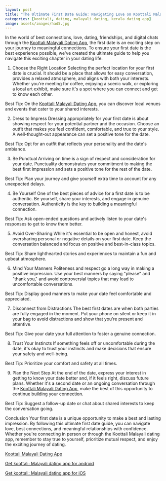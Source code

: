 ```yaml
---
layout: post
title: "The Ultimate First Date Guide: Navigating Love on Koottali Malayali  "
categories: [koottali, dating, malayali dating, kerala dating app]
image: assets/images/had5.jpg
---
```


In the world of best connections, love, dating, friendships, and digital chats through the [Koottali Malayali Dating App](https://koottali.com/download), the first date is an exciting step on your journey to meaningful connections. To ensure your first date is the best experience possible, we've created the ultimate guide to help you navigate this exciting chapter in your dating life.

1. Choose the Right Location
   Selecting the perfect location for your first date is crucial. It should be a place that allows for easy conversation, provides a relaxed atmosphere, and aligns with both your interests. Whether you're meeting for coffee, enjoying a scenic walk, or exploring a local art exhibit, make sure it's a spot where you can connect and get to know each other.

Best Tip: On the [Koottali Malayali Dating App](https://koottali.com/download), you can discover local venues and events that cater to your shared interests.

2. Dress to Impress
   Dressing appropriately for your first date is about showing respect for your potential partner and the occasion. Choose an outfit that makes you feel confident, comfortable, and true to your style. A well-thought-out appearance can set a positive tone for the date.

Best Tip: Opt for an outfit that reflects your personality and the date's ambiance.

3. Be Punctual
   Arriving on time is a sign of respect and consideration for your date. Punctuality demonstrates your commitment to making the best first impression and sets a positive tone for the rest of the date.

Best Tip: Plan your journey and give yourself extra time to account for any unexpected delays.

4. Be Yourself
   One of the best pieces of advice for a first date is to be authentic. Be yourself, share your interests, and engage in genuine conversation. Authenticity is the key to building a meaningful connection.

Best Tip: Ask open-ended questions and actively listen to your date's responses to get to know them better.

5. Avoid Over-Sharing
   While it's essential to be open and honest, avoid oversharing personal or negative details on your first date. Keep the conversation balanced and focus on positive and best-in-class topics.

Best Tip: Share lighthearted stories and experiences to maintain a fun and upbeat atmosphere.

6. Mind Your Manners
   Politeness and respect go a long way in making a positive impression. Use your best manners by saying "please" and "thank you," and avoid controversial topics that may lead to uncomfortable conversations.

Best Tip: Display good manners to make your date feel comfortable and appreciated.

7. Disconnect from Distractions
   The best first dates are when both parties are fully engaged in the moment. Put your phone on silent or keep it in your bag to avoid distractions and show that you're present and attentive.

Best Tip: Give your date your full attention to foster a genuine connection.

8. Trust Your Instincts
   If something feels off or uncomfortable during the date, it's okay to trust your instincts and make decisions that ensure your safety and well-being.

Best Tip: Prioritize your comfort and safety at all times.

9. Plan the Next Step
   At the end of the date, express your interest in getting to know your date better and, if it feels right, discuss future plans. Whether it's a second date or an ongoing conversation through the [Koottali Malayali Dating App](https://koottali.com/download), make the best of this opportunity to continue building your connection.

Best Tip: Suggest a follow-up date or chat about shared interests to keep the conversation going.

Conclusion
Your first date is a unique opportunity to make a best and lasting impression. By following this ultimate first date guide, you can navigate love, best connections, and meaningful relationships with confidence. Whether you're connecting in person or through the Koottali Malayali dating app, remember to stay true to yourself, prioritize mutual respect, and enjoy the exciting journey of dating.

[Koottali Malayali Dating App](https://koottali.com/download)

[Get koottali: Malayali dating app for android](https://play.google.com/store/apps/details?id=com.koottali.app&hl=en_IN&gl=US)

[Get koottali: Malayali dating app for iOS](https://apps.apple.com/us/app/koottali-connect-with-mallus/id6448742453)
